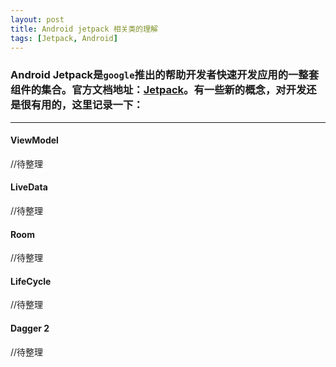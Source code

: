 ```yaml
---
layout: post
title: Android jetpack 相关类的理解
tags: [Jetpack, Android]
---
```


### Android Jetpack是`google`推出的帮助开发者快速开发应用的一整套组件的集合。官方文档地址：[Jetpack](https://developer.android.com/jetpack/arch/)。有一些新的概念，对开发还是很有用的，这里记录一下：
---------------------------------------

#### ViewModel
//待整理

#### LiveData
//待整理

#### Room
//待整理

#### LifeCycle
//待整理

#### Dagger 2
//待整理
